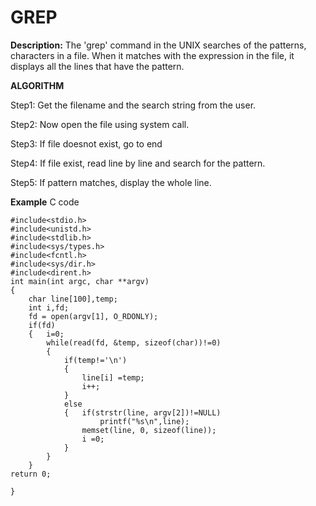 # GREP

**Description:** The 'grep' command in the UNIX searches of the patterns, characters in a file. When it matches with the expression in the file, it displays all the lines that have the pattern.

**ALGORITHM**

Step1: Get the filename and the search string from the user.

Step2: Now open the file using system call.

Step3: If file doesnot exist, go to end

Step4: If file exist, read line by line and search for the pattern.

Step5: If pattern matches, display the whole line.

**Example** C code

```
#include<stdio.h>
#include<unistd.h>
#include<stdlib.h>
#include<sys/types.h>
#include<fcntl.h>
#include<sys/dir.h>
#include<dirent.h>
int main(int argc, char **argv)
{
	char line[100],temp;
	int i,fd;
	fd = open(argv[1], O_RDONLY);
	if(fd)
	{	i=0;
		while(read(fd, &temp, sizeof(char))!=0)
		{
			if(temp!='\n')
			{
				line[i] =temp;
				i++;
			}
			else
			{	if(strstr(line, argv[2])!=NULL)
					printf("%s\n",line);
				memset(line, 0, sizeof(line));
				i =0;
			}			
		}	
	}
return 0;
		
}
```
